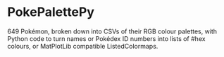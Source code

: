 # PokePalettePy
649 Pokémon, broken down into CSVs of their RGB colour palettes, with Python code to turn names or Pokédex ID numbers into lists of #hex colours, or MatPlotLib compatible ListedColormaps.

